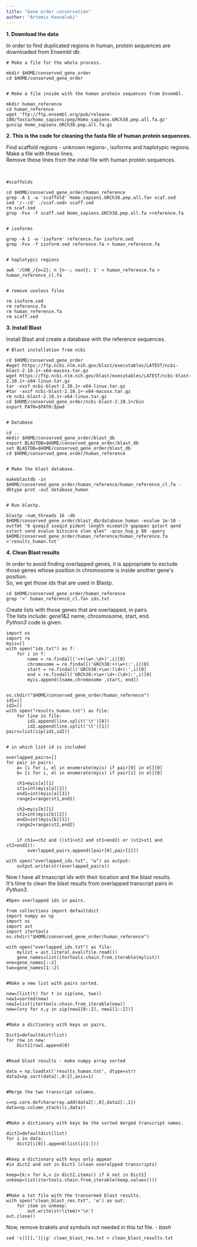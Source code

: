 ```yaml
---
title: "Gene order conservation"
author: "Artemis Kounalaki"
---
```


**1. Download the data**

In order to find duplicated regions in human, protein sequences are downloaded from Ensembl db.
<br />

```
# Make a file for the whole process.

mkdir $HOME/conserved_gene_order
cd $HOME/conserved_gene_order


# Make a file inside with the human protein sequences from Ensembl.

mkdir human_reference
cd human_reference
wget 'ftp://ftp.ensembl.org/pub/release-100/fasta/homo_sapiens/pep/Homo_sapiens.GRCh38.pep.all.fa.gz'
gunzip Homo_sapiens.GRCh38.pep.all.fa.gz

```

**2. This is the code for cleaning the fasta file of human protein sequences.**

Find scaffold regions - unknown regions-, isoforms and haplotypic regions. <br />
Make a file with these lines. <br />
Remove these lines from the inital file with human protein sequences.

<br />

```
#scaffolds

cd $HOME/conserved_gene_order/human_reference
grep -A 1 -w 'scaffold' Homo_sapiens.GRCh38.pep.all.fa> scaf.sed
sed '/--/d' ./scaf.sed> scaff.sed
rm scaf.sed
grep -Fvx -f scaff.sed Homo_sapiens.GRCh38.pep.all.fa >reference.fa


# isoforms

grep -A 1 -w 'isoform' reference.fa> isoform.sed
grep -Fvx -f isoform.sed reference.fa > human_reference.fa


# haplotypic regions

awk '/CHR_/{n=2}; n {n--; next}; 1' < human_reference.fa > human_reference_cl.fa


# remove useless files

rm isoform.sed
rm reference.fa
rm human_reference.fa
rm scaff.sed

```

**3. Install Blast**

Install Blast and create a database with the reference sequences.
<br />

```
# Blast installation from ncbi

cd $HOME/conserved_gene_order
#wget https://ftp.ncbi.nlm.nih.gov/blast/executables/LATEST/ncbi-blast-2.10.1+-x64-macosx.tar.gz
wget https://ftp.ncbi.nlm.nih.gov/blast/executables/LATEST/ncbi-blast-2.10.1+-x64-linux.tar.gz
tar -xvzf ncbi-blast-2.10.1+-x64-linux.tar.gz
#tar -xvzf ncbi-blast-2.10.1+-x64-macosx.tar.gz
rm ncbi-blast-2.10.1+-x64-linux.tar.gz
cd $HOME/conserved_gene_order/ncbi-blast-2.10.1+/bin
export PATH=$PATH:$pwd


# Database

cd ..
mkdir $HOME/conserved_gene_order/blast_db
export BLASTDB=$HOME/conserved_gene_order/blast_db
set BLASTDB=$HOME/conserved_gene_order/blast_db
cd $HOME/conserved_gene_order/human_reference


# Make the blast database.

makeblastdb -in $HOME/conserved_gene_order/human_reference/human_reference_cl.fa -dbtype prot -out database_human


# Run blastp.

blastp -num_threads 16 -db $HOME/conserved_gene_order/blast_db/database_human -evalue 1e-10 -outfmt "6 qseqid sseqid pident length mismatch gapopen qstart qend sstart send evalue bitscore slen qlen" -qcov_hsp_p 80 -query $HOME/conserved_gene_order/human_reference/human_reference.fa >'results_human.txt'

```

**4. Clean Blast results**

In order to avoid finding overlapped genes, it is appropriate to exclude those genes whose position in chromosome is inside another gene's position. <br />
So, we get those ids that are used in Blastp. <br />

```
cd $HOME/conserved_gene_order/human_reference
grep '>' human_reference_cl.fa> ids.txt

```
Create lists with those genes that are overlapped, in pairs. <br />
The lists include: gene1&2  name, chrosmosome, start, end. <br />
*Python3* code is given. <br />

```
import os
import re
myis=[]
with open("ids.txt") as f:
    for i in f:
        name = re.findall('>+(\w+.\d+)',i)[0]
        chromosome = re.findall('GRCh38:+(\w+):',i)[0]
        start = re.findall('GRCh38:+\w+:(\d+):',i)[0]
        end = re.findall('GRCh38:+\w+:\d+:(\d+):',i)[0]
        myis.append([name,chromosome ,start, end])


os.chdir("$HOME/conserved_gene_order/human_reference")
id1=[]
id2=[]
with open("results_human.txt") as file:
    for line in file:
        id1.append(line.split('\t')[0])
        id2.append(line.split('\t')[1])
pairs=list(zip(id1,id2))


# in which list id is included

overlapped_pairs=[]
for pair in pairs:
    a= [i for i, el in enumerate(myis) if pair[0] in el][0]
    b= [i for i, el in enumerate(myis) if pair[1] in el][0]

    ch1=myis[a][1]
    st1=int(myis[a][2])
    end1=int(myis[a][3])
    range1=range(st1,end1)

    ch2=myis[b][1]
    st2=int(myis[b][2])
    end2=int(myis[b][3])
    range2=range(st2,end2)


    if ch1==ch2 and ((st1>st2 and st1<end2) or (st2>st1 and st2<end1)):
        overlapped_pairs.append([pair[0],pair[1]])

with open("overlapped_ids.txt", "w") as output:
    output.write(str(overlapped_pairs))
```

Now I have all trnascript ids with their location and the blast results.<br />
It's time to clean the blast results from overlapped transcript pairs in *Python3*.<br />

```
#Open overlapped ids in pairs.

from collections import defaultdict
import numpy as np
import os
import ast
import itertools
os.chdir("$HOME/conserved_gene_order/human_reference")

with open("overlapped_ids.txt") as file:
    mylist = ast.literal_eval(file.read())
    gene_names=list(itertools.chain.from_iterable(mylist))
one=gene_names[::2]
two=gene_names[1::2]


#Make a new list with pairs sorted.

new=[list(t) for t in zip(one, two)]
new1=sorted(new)
new1=list(itertools.chain.from_iterable(new))
new=[x+y for x,y in zip(new1[0::2], new1[1::2])]


#Make a dictionary with keys as pairs.

Dict1=defaultdict(list)
for row in new:
    Dict1[row].append(0)


#Read blast results - make numpy array sorted

data = np.loadtxt('results_human.txt', dtype=str)
data2=np.sort(data[:,0:2],axis=1)


#Merge the two transcript columns.

c=np.core.defchararray.add(data2[:,0],data2[:,1])
data=np.column_stack((c,data))


#Make a dictionary with keys be the sorted merged transcript names.

dict2=defaultdict(list)
for i in data:
    dict2[i[0]].append(list(i[1:]))


#Keep a dictionary with keys only appear
#in dict2 and not in Dict1 (clean overalpped transcripts)

keep={k:v for k,v in dict2.items() if k not in Dict1}
unkeep=list(itertools.chain.from_iterable(keep.values()))


#Make a txt file with the transormed blast results.
with open("clean_blast_res.txt", 'w') as out:
    for item in unkeep:
        out.write(str(item)+'\n')
out.close()
```


Now, remove brakets and symbols not needed in this txt file. - *bash* <br />

```
sed 's|[[],']||g' clean_blast_res.txt > clean_blast_results.txt
```
